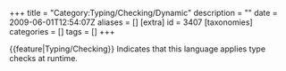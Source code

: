 +++
title = "Category:Typing/Checking/Dynamic"
description = ""
date = 2009-06-01T12:54:07Z
aliases = []
[extra]
id = 3407
[taxonomies]
categories = []
tags = []
+++

{{feature|Typing/Checking}}
Indicates that this language applies type checks at runtime.
